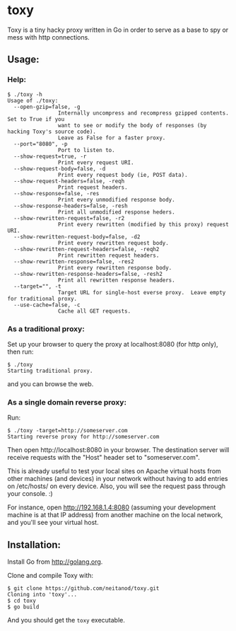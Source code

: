 toxy
====

Toxy is a tiny hacky proxy written in Go in order to serve as a base to spy or 
mess with http connections.

Usage:
------

### Help:

    $ ./toxy -h
    Usage of ./toxy:
      --open-gzip=false, -g
                    Internally uncompress and recompress gzipped contents. Set to True if you
                    want to see or modify the body of responses (by hacking Toxy's source code).
                    Leave as False for a faster proxy.
      --port="8080", -p
                    Port to listen to.
      --show-request=true, -r
                    Print every request URI.
      --show-request-body=false, -d
                    Print every request body (ie, POST data).
      --show-request-headers=false, -reqh
                    Print request headers.
      --show-response=false, -res
                    Print every unmodified response body.
      --show-response-headers=false, -resh
                    Print all unmodified response heders.
      --show-rewritten-request=false, -r2
                    Print every rewritten (modified by this proxy) request URI.
      --show-rewritten-request-body=false, -d2
                    Print every rewritten request body.
      --show-rewritten-request-headers=false, -reqh2
                    Print rewritten request headers.
      --show-rewritten-response=false, -res2
                    Print every rewritten response body.
      --show-rewritten-response-headers=false, -resh2
                    Print all rewritten response headers.
      --target="", -t
                    Target URL for single-host everse proxy.  Leave empty for traditional proxy.
      --use-cache=false, -c
                    Cache all GET requests.

### As a traditional proxy:

Set up your browser to query the proxy at localhost:8080 (for http only), then run:

    $ ./toxy
    Starting traditional proxy.

and you can browse the web.

### As a single domain reverse proxy:

Run:

    $ ./toxy -target=http://someserver.com
    Starting reverse proxy for http://someserver.com

Then open http://localhost:8080 in your browser.  The destination server will 
receive requests with the "Host" header set to "someserver.com".

This is already useful to test your local sites on Apache virtual hosts from
other machines (and devices) in your network without having to add entries on 
/etc/hosts/ on every device.  Also, you will see the request pass through your
console.  :)

For instance, open http://192.168.1.4:8080 (assuming your development machine is
at that IP address) from another machine on the local network, and you'll see 
your virtual host.

Installation:
-------------

Install Go from http://golang.org.

Clone and compile Toxy with:

    $ git clone https://github.com/neitanod/toxy.git
    Cloning into 'toxy'...
    $ cd toxy
    $ go build

And you should get the `toxy` executable.
